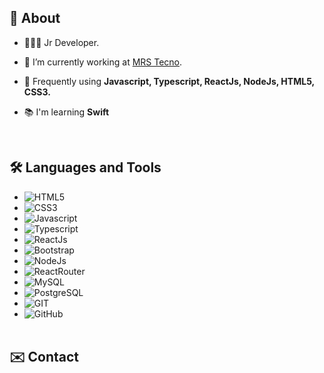 ## 📖 About
- 👨🏾‍💻  Jr Developer.

- 🚀   I’m currently working at [MRS Tecno](www.mrstecno.com.br).

- 📍   Frequently using **Javascript, Typescript, ReactJs, NodeJs, HTML5, CSS3.**

- 📚   I'm learning **Swift**
<br>

## 🛠 Languages and Tools
- ![HTML5](https://img.shields.io/badge/HTML-239120?style=flat&logo=html5&logoColor=white&labelColor=E5532D&color=gray)
- ![CSS3](https://img.shields.io/badge/CSS-239120?&style=flat&logo=css3&logoColor=white&labelColor=0878C0&color=gray)
- ![Javascript](https://img.shields.io/badge/JavaScript-F7DF1E?style=flat&logo=javascript&logoColor=white&labelColor=F7DF1E&color=gray)
- ![Typescript](https://img.shields.io/badge/TypeScript-007ACC?style=flat&logo=typescript&logoColor=white&labelColor=007ACC&color=gray)
- ![ReactJs](https://img.shields.io/badge/React-20232A?style=flat&logo=react&logoColor=77F8F4&labelColor=20232A&color=gray)
- ![Bootstrap](https://img.shields.io/badge/Bootstrap-563D7C?style=flat&logo=bootstrap&logoColor=white&labelColor=563D7C&color=gray)
- ![NodeJs](https://img.shields.io/badge/Node.js-43853D?style=flat&logo=node.js&logoColor=white&labelColor=43853D&color=gray)
- ![ReactRouter](https://img.shields.io/badge/React_Router-CA4245?style=flat&logo=react-router&logoColor=white&labelColor=CA4245&color=gray)
- ![MySQL](https://img.shields.io/badge/MySQL-00000F?style=flat&logo=mysql&logoColor=white&labelColor=00000F&color=gray)
- ![PostgreSQL](https://img.shields.io/badge/PostgreSQL-316192?style=flsat&logo=postgresql&logoColor=white&labelColor=316192&color=gray)
- ![GIT](https://img.shields.io/badge/Git-E34F26?style=flat&logo=git&logoColor=white&labelColor=E34F26&color=gray)
- ![GitHub](https://img.shields.io/badge/GitHub-100000?style=flat&logo=github&logoColor=white&labelColor=100000&color=gray)
<br><br>

## ✉️ Contact
